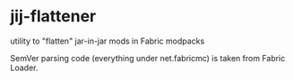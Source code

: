 # jij-flattener
utility to "flatten" jar-in-jar mods in Fabric modpacks

SemVer parsing code (everything under net.fabricmc) is taken from Fabric Loader.